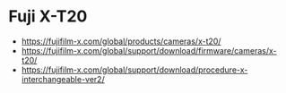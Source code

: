 # Fuji X-T20

- https://fujifilm-x.com/global/products/cameras/x-t20/
- https://fujifilm-x.com/global/support/download/firmware/cameras/x-t20/ 
- https://fujifilm-x.com/global/support/download/procedure-x-interchangeable-ver2/ 